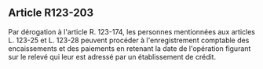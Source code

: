 Article R123-203
----
Par dérogation à l'article R. 123-174, les personnes mentionnées aux articles L.
123-25 et L. 123-28 peuvent procéder à l'enregistrement comptable des
encaissements et des paiements en retenant la date de l'opération figurant sur
le relevé qui leur est adressé par un établissement de crédit.
